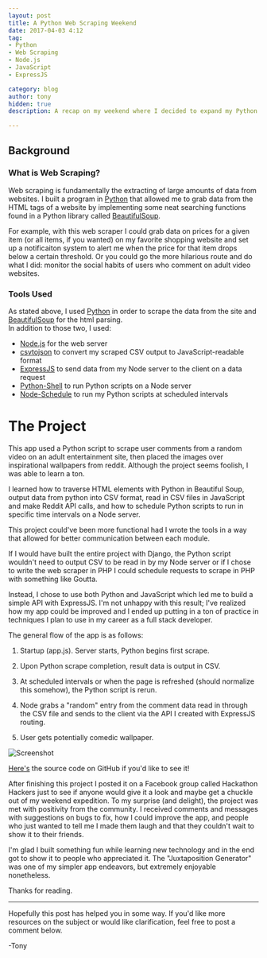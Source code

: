 ```yaml
---
layout: post
title: A Python Web Scraping Weekend
date: 2017-04-03 4:12
tag:
- Python
- Web Scraping
- Node.js
- JavaScript
- ExpressJS

category: blog
author: tony
hidden: true
description: A recap on my weekend where I decided to expand my Python skills; I experimented with web scraping, converting CSV to JSON, running Python scripts (and setting up scheduled events) on a Node.js server, and sending data from the server to client entirely in JavaScript.  

---
```

## Background 
### What is Web Scraping?
Web scraping is fundamentally the extracting of large amounts of data from websites. I built a program in [Python](https://www.python.org/) that allowed me to grab data from the HTML tags of a website by implementing some neat searching functions found in a Python library called [BeautifulSoup](https://www.crummy.com/software/BeautifulSoup/). 

For example, with this web scraper I could grab data on prices for a given item (or all items, if you wanted) on my favorite shopping website and set up a notificaiton system to alert me when the price for that item drops below a certain threshold. Or you could go the more hilarious route and do what I did: monitor the social habits of users who comment on adult video websites. 
### Tools Used

As stated above, I used [Python](https://www.python.org/) in order to scrape the data from the site and [BeautifulSoup](https://www.crummy.com/software/BeautifulSoup/) for the html parsing.  
In addition to those two, I used: 

* [Node.js](https://nodejs.org/) for the web server
* [csvtojson](https://www.npmjs.com/package/csvtojson) to convert my scraped CSV output to JavaScript-readable format
* [ExpressJS](https://expressjs.com/) to send data from my Node server to the client on a data request
* [Python-Shell](https://www.npmjs.com/package/python-shell) to run Python scripts on a Node server
* [Node-Schedule](https://github.com/node-schedule/node-schedule) to run my Python scripts at scheduled intervals

# The Project

This app used a Python script to scrape user comments from a random video on an adult entertainment site, then placed the images over inspirational wallpapers from reddit. Although the project seems foolish, I was able to learn a ton. 

I learned how to traverse HTML elements with Python in Beautiful Soup, output data from python into CSV format, read in CSV files in JavaScript and make Reddit API calls, and how to schedule Python scripts to run in specific time intervals on a Node server. 

This project could've been more functional had I wrote the tools in a way that allowed for better communication between each module. 

If I would have built the entire project with Django, the Python script wouldn't need to output CSV to be read in by my Node server or if I chose to write the web scraper in PHP I could schedule requests to scrape in PHP with something like Goutta. 

Instead, I chose to use both Python and JavaScript which led me to build a simple API with ExpressJS.
I'm not unhappy with this result; I've realized how my app could be improved and I ended up putting in a ton of practice in techniques I plan to use in my career as a full stack developer. 

The general flow of the app is as follows: 

1. Startup (app.js). Server starts, Python begins first scrape. 

2. Upon Python scrape completion, result data is output in CSV.  

3. At scheduled intervals or when the page is refreshed (should normalize this somehow), the Python script is rerun.

4. Node grabs a "random" entry from the comment data read in through the CSV file and sends to the client via the API I created with ExpressJS routing. 

5. User gets potentially comedic wallpaper. 


![Screenshot](https://github.com/tonydelanuez/Juxtaposition-Generator/raw/master/example_2.png)

[Here's](https://github.com/tonydelanuez/Juxtaposition-Generator/) the source code on GitHub if you'd like to see it! 


After finishing this project I posted it on a Facebook group called Hackathon Hackers just to see if anyone would give it a look and maybe get a chuckle out of my weekend expedition. To my surprise (and delight), the project was met with positivity from the community. I received comments and messages with suggestions on bugs to fix, how I could improve the app, and people who just wanted to tell me I made them laugh and that they couldn't wait to show it to their friends. 

I'm glad I built something fun while learning new technology and in the end got to show it to people who appreciated it. The "Juxtaposition Generator" was one of my simpler app endeavors, but extremely enjoyable nonetheless. 

Thanks for reading. 

___ 

Hopefully this post has helped you in some way. If you'd like more resources on the subject or would like clarification, feel free to post a comment below. 

-Tony












